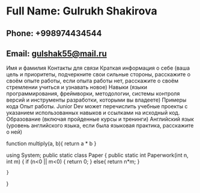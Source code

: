 # Full Name: Gulrukh Shakirova
## Phone: +998974434544 
## Email: gulshak55@mail.ru


















Имя и фамилия
Контакты для связи
Краткая информация о себе (ваша цель и приоритеты, подчеркните свои сильные стороны, расскажите о своём опыте работы, если опыта работы нет, расскажите о своём стремлении учиться и узнавать новое)
Навыки (языки программирования, фреймворки, методологии, системы контроля версий и инструменты разработки, которыми вы владеете)
Примеры кода
Опыт работы. Junior Dev может перечислить учебные проекты с указанием использованных навыков и ссылками на исходный код.
Образование (включая пройденные курсы и тренинги)
Английский язык (уровень английского языка, если была языковая практика, расскажите о ней)

function multiply(a, b){
 return a * b 
}

 using System;
  public static class Paper
  {
    public static int Paperwork(int n, int m)
    {
      if (n<0 || m<0)
      {
          return 0;
      }
      else{
        return n*m;
      }
      
    }
  }

